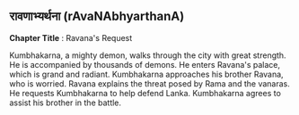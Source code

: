 ## रावणाभ्यर्थना (rAvaNAbhyarthanA)
**Chapter Title** : Ravana's Request

Kumbhakarna, a mighty demon, walks through the city with great strength. He is accompanied by thousands of demons. He enters Ravana's palace, which is grand and radiant. Kumbhakarna approaches his brother Ravana, who is worried. Ravana explains the threat posed by Rama and the vanaras. He requests Kumbhakarna to help defend Lanka. Kumbhakarna agrees to assist his brother in the battle.